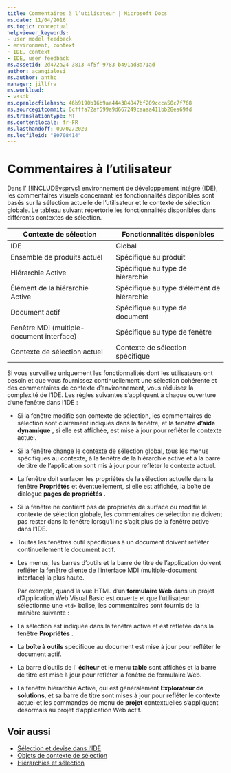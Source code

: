 ```yaml
---
title: Commentaires à l’utilisateur | Microsoft Docs
ms.date: 11/04/2016
ms.topic: conceptual
helpviewer_keywords:
- user model feedback
- environment, context
- IDE, context
- IDE, user feedback
ms.assetid: 2d472a24-3813-4f5f-9783-b491ad8a71ad
author: acangialosi
ms.author: anthc
manager: jillfra
ms.workload:
- vssdk
ms.openlocfilehash: 46b9190b16b9aa444384847bf209ccca50c7f768
ms.sourcegitcommit: 6cfffa72af599a9d667249caaaa411bb28ea69fd
ms.translationtype: MT
ms.contentlocale: fr-FR
ms.lasthandoff: 09/02/2020
ms.locfileid: "80708414"
---
```

# <a name="feedback-to-the-user"></a>Commentaires à l’utilisateur
Dans l' [!INCLUDE[vsprvs](../../code-quality/includes/vsprvs_md.md)] environnement de développement intégré (IDE), les commentaires visuels concernant les fonctionnalités disponibles sont basés sur la sélection actuelle de l’utilisateur et le contexte de sélection globale. Le tableau suivant répertorie les fonctionnalités disponibles dans différents contextes de sélection.

|Contexte de sélection|Fonctionnalités disponibles|
|-----------------------|-----------------------------|
|IDE|Global|
|Ensemble de produits actuel|Spécifique au produit|
|Hiérarchie Active|Spécifique au type de hiérarchie|
|Élément de la hiérarchie Active|Spécifique au type d’élément de hiérarchie|
|Document actif|Spécifique au type de document|
|Fenêtre MDI (multiple-document interface)|Spécifique au type de fenêtre|
|Contexte de sélection actuel|Contexte de sélection spécifique|

 Si vous surveillez uniquement les fonctionnalités dont les utilisateurs ont besoin et que vous fournissez continuellement une sélection cohérente et des commentaires de contexte d’environnement, vous réduisez la complexité de l’IDE. Les règles suivantes s’appliquent à chaque ouverture d’une fenêtre dans l’IDE :

- Si la fenêtre modifie son contexte de sélection, les commentaires de sélection sont clairement indiqués dans la fenêtre, et la fenêtre **d’aide dynamique** , si elle est affichée, est mise à jour pour refléter le contexte actuel.

- Si la fenêtre change le contexte de sélection global, tous les menus spécifiques au contexte, à la fenêtre de la hiérarchie active et à la barre de titre de l’application sont mis à jour pour refléter le contexte actuel.

- La fenêtre doit surfacer les propriétés de la sélection actuelle dans la fenêtre **Propriétés** et éventuellement, si elle est affichée, la boîte de dialogue **pages de propriétés** .

- Si la fenêtre ne contient pas de propriétés de surface ou modifie le contexte de sélection globale, les commentaires de sélection ne doivent pas rester dans la fenêtre lorsqu’il ne s’agit plus de la fenêtre active dans l’IDE.

- Toutes les fenêtres outil spécifiques à un document doivent refléter continuellement le document actif.

- Les menus, les barres d’outils et la barre de titre de l’application doivent refléter la fenêtre cliente de l’interface MDI (multiple-document interface) la plus haute.

  Par exemple, quand la vue HTML d’un **formulaire Web** dans un projet d’Application Web Visual Basic est ouverte et que l’utilisateur sélectionne une `<td>` balise, les commentaires sont fournis de la manière suivante :

- La sélection est indiquée dans la fenêtre active et est reflétée dans la fenêtre **Propriétés** .

- La **boîte à outils** spécifique au document est mise à jour pour refléter le document actif.

- La barre d’outils de l' **éditeur** et le menu **table** sont affichés et la barre de titre est mise à jour pour refléter la fenêtre de formulaire Web.

- La fenêtre hiérarchie Active, qui est généralement **Explorateur de solutions**, et sa barre de titre sont mises à jour pour refléter le contexte actuel et les commandes de menu de **projet** contextuelles s’appliquent désormais au projet d’application Web actif.

## <a name="see-also"></a>Voir aussi
- [Sélection et devise dans l’IDE](../../extensibility/internals/selection-and-currency-in-the-ide.md)
- [Objets de contexte de sélection](../../extensibility/internals/selection-context-objects.md)
- [Hiérarchies et sélection](../../extensibility/internals/hierarchies-and-selection.md)
